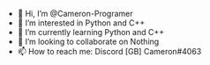 - 👋 Hi, I’m @Cameron-Programer
- 👀 I’m interested in Python and C++
- 🌱 I’m currently learning Python and C++ 
- 💞️ I’m looking to collaborate on Nothing 
- 📫 How to reach me: Discord [GB] Cameron#4063
<!---
Cameron-Programer/Cameron-Programer is a ✨ special ✨ repository because its `README.md` (this file) appears on your GitHub profile.
You can click the Preview link to take a look at your changes.
--->
